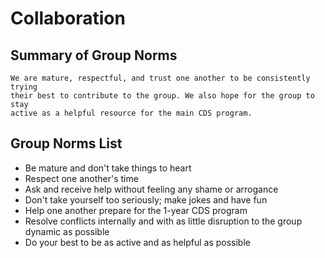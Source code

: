 # Collaboration

<!-- group norms summary -->
## Summary of Group Norms

    We are mature, respectful, and trust one another to be consistently trying
    their best to contribute to the group. We also hope for the group to stay 
    active as a helpful resource for the main CDS program.
<!-- group norms list -->
## Group Norms List

- Be mature and don't take things to heart
- Respect one another's time
- Ask and receive help without feeling any shame or arrogance
- Don't take yourself too seriously; make jokes and have fun
- Help one another prepare for the 1-year CDS program
- Resolve conflicts internally and with as little disruption to
the group dynamic as possible
- Do your best to be as active and as helpful as possible
